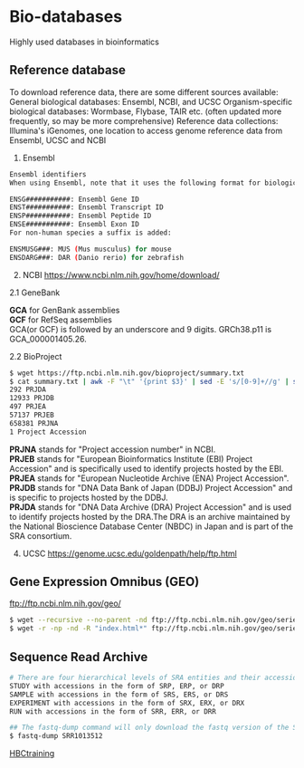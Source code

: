 # Bio-databases
Highly used databases in bioinformatics

## Reference database

To download reference data, there are some different sources available:
General biological databases: Ensembl, NCBI, and UCSC
Organism-specific biological databases: Wormbase, Flybase, TAIR etc. (often updated more frequently, so may be more comprehensive)
Reference data collections: Illumina's iGenomes, one location to access genome reference data from Ensembl, UCSC and NCBI

1. Ensembl
```bash 
Ensembl identifiers
When using Ensembl, note that it uses the following format for biological identifiers:

ENSG###########: Ensembl Gene ID
ENST###########: Ensembl Transcript ID
ENSP###########: Ensembl Peptide ID
ENSE###########: Ensembl Exon ID
For non-human species a suffix is added:

ENSMUSG###: MUS (Mus musculus) for mouse
ENSDARG###: DAR (Danio rerio) for zebrafish

```
2. NCBI
https://www.ncbi.nlm.nih.gov/home/download/

  2.1 GeneBank   
  
**GCA** for GenBank assemblies   
**GCF** for RefSeq assemblies   
GCA(or GCF) is followed by an underscore and 9 digits. GRCh38.p11 is GCA_000001405.26.      

  2.2 BioProject

```bash
$ wget https://ftp.ncbi.nlm.nih.gov/bioproject/summary.txt
$ cat summary.txt | awk -F "\t" '{print $3}' | sed -E 's/[0-9]+//g' | sort | uniq -c
292 PRJDA
12933 PRJDB
497 PRJEA
57137 PRJEB
658381 PRJNA
1 Project Accession
```
**PRJNA** stands for "Project accession number" in NCBI.  
**PRJEB** stands for "European Bioinformatics Institute (EBI) Project Accession" and is specifically used to identify projects hosted by the EBI.   
**PRJEA** stands for "European Nucleotide Archive (ENA) Project Accession".    
**PRJDB** stands for "DNA Data Bank of Japan (DDBJ) Project Accession" and is specific to projects hosted by the DDBJ.    
**PRJDA** stands for "DNA Data Archive (DRA) Project Accession" and is used to identify projects hosted by the DRA.The DRA is an archive maintained by the National Bioscience Database Center (NBDC) in Japan and is part of the SRA consortium.    

4. UCSC
https://genome.ucsc.edu/goldenpath/help/ftp.html

## Gene Expression Omnibus (GEO)
ftp://ftp.ncbi.nlm.nih.gov/geo/
```bash
$ wget --recursive --no-parent -nd ftp://ftp.ncbi.nlm.nih.gov/geo/series/GSE50nnn/GSE50499/suppl/
$ wget -r -np -nd -R "index.html*" ftp://ftp.ncbi.nlm.nih.gov/geo/series/GSE50nnn/GSE50499/suppl/
```

## Sequence Read Archive

```bash
# There are four hierarchical levels of SRA entities and their accessions:
STUDY with accessions in the form of SRP, ERP, or DRP
SAMPLE with accessions in the form of SRS, ERS, or DRS
EXPERIMENT with accessions in the form of SRX, ERX, or DRX
RUN with accessions in the form of SRR, ERR, or DRR

## The fastq-dump command will only download the fastq version of the SRR, given the SRR number and an internet connection
$ fastq-dump SRR1013512
```

[HBCtraining](https://github.com/hbctraining/Accessing_public_genomic_data/blob/master/lessons/downloading_from_SRA.md)

